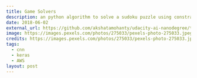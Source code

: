 ```yaml
---
title: Game Solvers
description: an python algorithm to solve a sudoku puzzle using constraint propagation
date: 2018-06-02
external_url: https://github.com/akshatamohanty/udacity-ai-nanodegree/tree/master/project-01-sudoku
image: https://images.pexels.com/photos/275033/pexels-photo-275033.jpeg?auto=compress&cs=tinysrgb&dpr=2&h=750&w=1260
credits: https://images.pexels.com/photos/275033/pexels-photo-275033.jpeg
tags:
  - cnn
  - keras
  - AWS
layout: post
---
```

